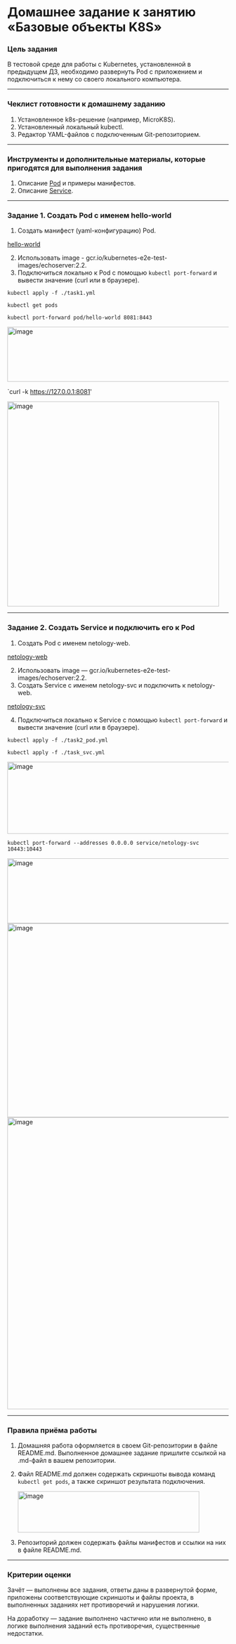 # Домашнее задание к занятию «Базовые объекты K8S»

### Цель задания

В тестовой среде для работы с Kubernetes, установленной в предыдущем ДЗ, необходимо развернуть Pod с приложением и подключиться к нему со своего локального компьютера. 

------

### Чеклист готовности к домашнему заданию

1. Установленное k8s-решение (например, MicroK8S).
2. Установленный локальный kubectl.
3. Редактор YAML-файлов с подключенным Git-репозиторием.

------

### Инструменты и дополнительные материалы, которые пригодятся для выполнения задания

1. Описание [Pod](https://kubernetes.io/docs/concepts/workloads/pods/) и примеры манифестов.
2. Описание [Service](https://kubernetes.io/docs/concepts/services-networking/service/).

------

### Задание 1. Создать Pod с именем hello-world

1. Создать манифест (yaml-конфигурацию) Pod.

[hello-world](task1.yml)

2. Использовать image - gcr.io/kubernetes-e2e-test-images/echoserver:2.2.
3. Подключиться локально к Pod с помощью `kubectl port-forward` и вывести значение (curl или в браузере).

`kubectl apply -f ./task1.yml`

`kubectl get pods`

`kubectl port-forward pod/hello-world 8081:8443`

<img width="695" height="125" alt="image" src="https://github.com/user-attachments/assets/e4253925-6472-4d49-a23d-ac8ac0df8248" />



`curl -k https://127.0.0.1:8081'

<img width="482" height="467" alt="image" src="https://github.com/user-attachments/assets/b0b3e293-4f4d-4a9c-ad59-7288969567e1" />


------

### Задание 2. Создать Service и подключить его к Pod

1. Создать Pod с именем netology-web.

[netology-web](task2_pod.yml)

2. Использовать image — gcr.io/kubernetes-e2e-test-images/echoserver:2.2.
3. Создать Service с именем netology-svc и подключить к netology-web.

[netology-svc](task2_svc.yml)

4. Подключиться локально к Service с помощью `kubectl port-forward` и вывести значение (curl или в браузере).

   
`kubectl apply -f ./task2_pod.yml`

`kubectl apply -f ./task_svc.yml`

<img width="622" height="164" alt="image" src="https://github.com/user-attachments/assets/9733d664-ae5f-45ac-b29c-3fec33738f45" />


`kubectl port-forward --addresses 0.0.0.0 service/netology-svc 10443:10443`

<img width="736" height="148" alt="image" src="https://github.com/user-attachments/assets/f442c956-ad1e-4b24-8aac-b5b7574decfa" />


<img width="570" height="442" alt="image" src="https://github.com/user-attachments/assets/137735ac-36c3-4319-9c72-70f6dfb966c0" />


<img width="690" height="665" alt="image" src="https://github.com/user-attachments/assets/6ae37c0b-9030-4d8a-964c-5c272e7d88f7" />


------

### Правила приёма работы

1. Домашняя работа оформляется в своем Git-репозитории в файле README.md. Выполненное домашнее задание пришлите ссылкой на .md-файл в вашем репозитории.
2. Файл README.md должен содержать скриншоты вывода команд `kubectl get pods`, а также скриншот результата подключения.

   <img width="413" height="94" alt="image" src="https://github.com/user-attachments/assets/4bdd3c54-2588-4fba-81cf-090fe19aee2f" />

4. Репозиторий должен содержать файлы манифестов и ссылки на них в файле README.md.

------

### Критерии оценки
Зачёт — выполнены все задания, ответы даны в развернутой форме, приложены соответствующие скриншоты и файлы проекта, в выполненных заданиях нет противоречий и нарушения логики.

На доработку — задание выполнено частично или не выполнено, в логике выполнения заданий есть противоречия, существенные недостатки.
